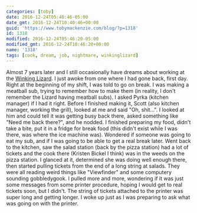 ```yaml
---
categories: [toby]
date: 2016-12-24T05:40:46-05:00
date_gmt: 2016-12-24T10:40:46+00:00
guid: 'https://www.tobymackenzie.com/blog/?p=1318'
id: 1318
modified: 2016-12-24T05:46:20-05:00
modified_gmt: 2016-12-24T10:46:20+00:00
name: '1318'
tags: [cook, dream, job, nightmare, winkinglizard]
---
```


Almost 7 years later and I still occasionally have dreams about working at the [Winking Lizard](http://www.winkinglizard.com/).  I just awoke from one where I had gone back, first day.<!--more-->  Right at the beginning of my shift, I was told to go on break.  I was making a meatball sub, trying to remember how to make them (in reality, I don't remember the Lizard having meatball subs).  I asked Pyrka (kitchen manager) if I had it right.  Before I finished making it, Scott (also kitchen manager, working the grill), looked at me and said "Oh, shit…".  I looked at him and could tell it was getting busy back there, asked something like "Need me back there?", and he nodded.  I finished preparing my food, didn't take a bite, put it in a fridge for break food (this didn't exist while I was there, was where the ice machine was).  Wondered if someone was going to eat my sub, and if I was going to be able to get a real break later.  Went back to the kitchen, saw the salad station (back by the pizza station) had a lot of tickets and the cook there (Kristen Bickel I think) was in the weeds on the pizza station.  I glanced at it, determined she was doing well enough there, then started pulling tickets from the end of a long string at salads.  They were all reading weird things like "Viewfinder" and some computery sounding gobbledygook.  I pulled more and more, wondering if it was just some messages from some printer procedure, hoping I would get to real tickets soon, but I didn't.  The string of tickets attached to the printer was super long and getting longer.  I woke up just as I was preparing to ask what was going on with the printer.
